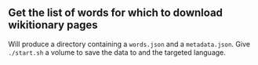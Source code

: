 ## Get the list of words for which to download wikitionary pages
Will produce a directory containing a `words.json` and a `metadata.json`.
Give `./start.sh` a volume to save the data to and the targeted language.
